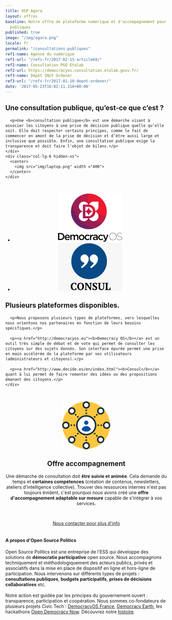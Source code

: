 ```yaml
---
title: OSP Agora
layout: offres
baseline: Notre offre de plateforme numérique et d'accompagnement pour vos consultations
  publiques
published: true
image: "/img/agora.png"
locale: fr
permalink: "/consultations-publiques"
ref1-name: Agence du numérique
ref1-url: "/refs-fr/2017-02-15-article69/"
ref2-name: Consultation PGO Etalab
ref2-url: https://democracyos.consultation.etalab.gouv.fr/
ref3-name: Dépôt SNCF Ordener
ref3-url: "/refs-fr/2017-01-10-depot-ordener/"
date: '2017-05-23T16:02:11.316+00:00'
---
```

<!-- definition -->
<div>
  <div class="row">
    <div class="col-lg-6">
      <h2>Une consultation publique, qu’est-ce que c’est ?</h2>

      <p>Une <b>consultation publique</b> est une démarche visant à associer les citoyens à une prise de décision publique quelle qu’elle soit. Elle doit respecter certains principes, comme le fait de commencer en amont de la prise de décision et d’être aussi large et inclusive que possible. Enfin, une consultation publique exige la transparence et doit faire l'objet de bilans.</p>
    </div>
    <div class="col-lg-6 hidden-xs">
      <center>
        <img src="img/laptop.png" width ="400">  
      </center>
    </div>
  </div>
</div>
<!-- fin -->

<br>
<!-- outils dispos -->
<div>
  <div class="row">
    <div class="col-lg-6">
      <center>
        <ul class="list-inline clearfix">
          <li><img src="img/dos.png" width="200"></li>
          <li><img src="img/consul.png" width="200"></li>
        </ul>   
      </center>
    </div>
    <div class="col-lg-6">
      <h2>Plusieurs plateformes disponibles.</h2>

      <p>Nous proposons plusieurs types de plateformes, vers lesquelles nous orientons nos partenaires en fonction de leurs besoins spécifiques.</p>

      <p><a href="http://democracyos.eu"><b>Democracy OS</b></a> est un outil très simple de débat et de vote qui permet de consulter les citoyens sur des sujets donnés. Son interface épurée permet une prise en main accélérée de la plateforme par ses utilisateurs (administrateurs et citoyens).</p>

      <p><a href="http://www.decide.es/en/index.html"><b>Consul</b></a> quant à lui permet de faire remonter des idées ou des propositions émanant des citoyens.</p>
    </div>
  </div>
</div>
<!-- fin -->

<!-- offre accompagnement -->
<p>&nbsp;</p>
<div style="border-radius:2px;">
    <div class="row">
      <div class="col-lg-3">
        <center><img src="img/accompagnement-orange.png" width="150"></center>
      </div>
      <div class="col-lg-9">
        <center>
        <h2>Offre accompagnement</h2>
          <p>Une démarche de consultation doit <b>être suivie et animée</b>. Cela demande du temps et <b>certaines compétences</b> (création de contenus, newsletters, ateliers d'intelligence collective). Trouver des ressources internes n'est pas toujours évident, c'est pourquoi nous avons créé une <b>offre d'accompagnement adaptable sur mesure</b> capable de s'intégrer à vos services.</p>
        </center>
      </div>
    </div>
</div>
<p>&nbsp;</p>

<!-- fin -->



<center><a href="{{ site.baseurl }}/fr/accueil#contact" class="btn btn-primary">Nous contacter pour plus d'info</a></center>

<br>


<div class="well">
<h4>A propos d'Open Source Politics</h4>

Open Source Politics est une entreprise de l'ESS qui développe des solutions de <b>démocratie participative</b> open source. Nous accompagnons techniquement et méthodologiquement des acteurs publics, privés et associatifs dans la mise en place de dispositif en ligne et hors-ligne de participation. Nous intervenons sur différents types de projets : <b>consultations publiques</b>, <b>budgets participatifs</b>, <b>prises de décisions collaboratives</b> etc.
<br>
<br>
Notre action est guidée par les principes du gouvernement ouvert : transparence, participation et coopération. Nous sommes co-fondateurs de plusieurs projets Civic Tech : <a href="http://democracyos.eu" target="blank">DemocracyOS France</a>, <a href="http://democracy.earth" target="blank">Democracy Earth</a>, les hackathons <a href="http://opendemocracynow.net" target="blank">Open Democracy Now</a>. Découvrez notre <a href="https://medium.com/open-source-politics/notre-histoire-c61bbec90334#.bmus5b392" target="blank">histoire</a>.
</div>

